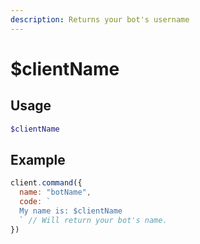 ```yaml
---
description: Returns your bot's username
---
```


# $clientName

## Usage

```php
$clientName
```

## Example

```javascript
client.command({
  name: "botName",
  code: `
  My name is: $clientName
  ` // Will return your bot's name.
})
```
